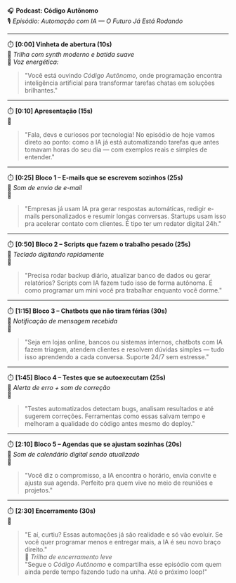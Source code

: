 🎧 **Podcast: Código Autônomo**  
🎙️ *Episódio: Automação com IA — O Futuro Já Está Rodando*

---

⏱️ **[0:00] Vinheta de abertura (10s)**  
🎵 *Trilha com synth moderno e batida suave*  
🎤 *Voz energética:*  
> "Você está ouvindo *Código Autônomo*, onde programação encontra inteligência artificial para transformar tarefas chatas em soluções brilhantes."

---

⏱️ **[0:10] Apresentação (15s)**  
🎤  
> "Fala, devs e curiosos por tecnologia! No episódio de hoje vamos direto ao ponto: como a IA já está automatizando tarefas que antes tomavam horas do seu dia — com exemplos reais e simples de entender."

---

⏱️ **[0:25] Bloco 1 – E-mails que se escrevem sozinhos (25s)**  
🎵 *Som de envio de e-mail*  
🎤  
> "Empresas já usam IA pra gerar respostas automáticas, redigir e-mails personalizados e resumir longas conversas. Startups usam isso pra acelerar contato com clientes. É tipo ter um redator digital 24h."

---

⏱️ **[0:50] Bloco 2 – Scripts que fazem o trabalho pesado (25s)**  
🎵 *Teclado digitando rapidamente*  
🎤  
> "Precisa rodar backup diário, atualizar banco de dados ou gerar relatórios? Scripts com IA fazem tudo isso de forma autônoma. É como programar um mini você pra trabalhar enquanto você dorme."

---

⏱️ **[1:15] Bloco 3 – Chatbots que não tiram férias (30s)**  
🎵 *Notificação de mensagem recebida*  
🎤  
> "Seja em lojas online, bancos ou sistemas internos, chatbots com IA fazem triagem, atendem clientes e resolvem dúvidas simples — tudo isso aprendendo a cada conversa. Suporte 24/7 sem estresse."

---

⏱️ **[1:45] Bloco 4 – Testes que se autoexecutam (25s)**  
🎵 *Alerta de erro + som de correção*  
🎤  
> "Testes automatizados detectam bugs, analisam resultados e até sugerem correções. Ferramentas como essas salvam tempo e melhoram a qualidade do código antes mesmo do deploy."

---

⏱️ **[2:10] Bloco 5 – Agendas que se ajustam sozinhas (20s)**  
🎵 *Som de calendário digital sendo atualizado*  
🎤  
> "Você diz o compromisso, a IA encontra o horário, envia convite e ajusta sua agenda. Perfeito pra quem vive no meio de reuniões e projetos."

---

⏱️ **[2:30] Encerramento (30s)**  
🎤  
> "E aí, curtiu? Essas automações já são realidade e só vão evoluir. Se você quer programar menos e entregar mais, a IA é seu novo braço direito."  
🎵 *Trilha de encerramento leve*  
> "Segue o *Código Autônomo* e compartilha esse episódio com quem ainda perde tempo fazendo tudo na unha. Até o próximo loop!"
